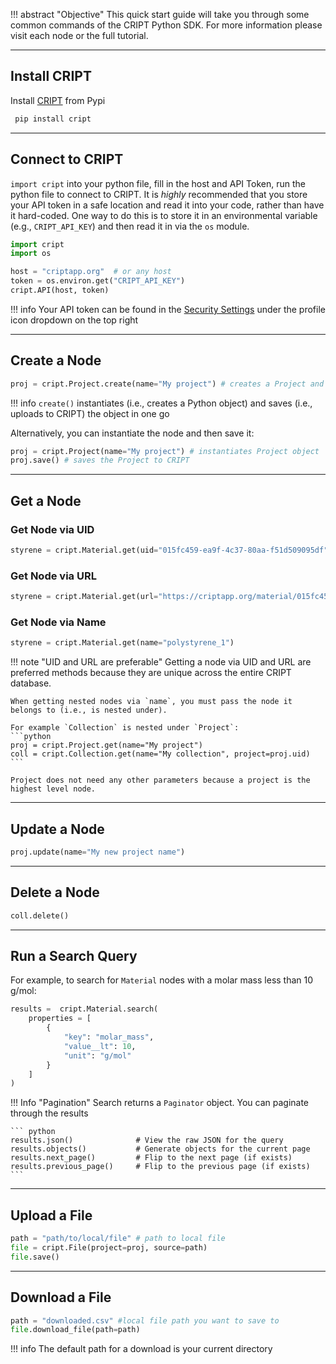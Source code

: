 !!! abstract "Objective"
    This quick start guide will take you through some common commands of the CRIPT Python SDK. For more information please visit each node or the full tutorial.

---

## Install CRIPT
Install <a href="https://pypi.org/project/cript/" target="_blank">CRIPT</a> from Pypi
   ```bash
    pip install cript
   ```
---

## Connect to CRIPT

`import cript` into your python file, fill in the host and API Token, run the python file to connect to CRIPT. It is *highly* recommended that you store your API token in a safe location and read it into your code, rather than have it hard-coded. One way to do this is to store
it in an environmental variable (e.g., `CRIPT_API_KEY`) and then read it in via the `os` module.

``` py
import cript
import os

host = "criptapp.org"  # or any host
token = os.environ.get("CRIPT_API_KEY")
cript.API(host, token)
```

!!! info
    Your API token can be found in the <a href="https://criptapp.org/security/" target="_blank">Security Settings</a> under the profile icon dropdown on the top right

---

## Create a Node

``` python
proj = cript.Project.create(name="My project") # creates a Project and saves it to CRIPT
```

!!! info
    `create()` instantiates (i.e., creates a Python object) and saves (i.e., uploads to CRIPT) the object in one go

Alternatively, you can instantiate the node and then save it:

``` python
proj = cript.Project(name="My project") # instantiates Project object
proj.save() # saves the Project to CRIPT 
```

---
## Get a Node

### Get Node via UID
```python
styrene = cript.Material.get(uid="015fc459-ea9f-4c37-80aa-f51d509095df")
```

### Get Node via URL
```python
styrene = cript.Material.get(url="https://criptapp.org/material/015fc459-ea9f-4c37-80aa-f51d509095df/")
```

### Get Node via Name
```python
styrene = cript.Material.get(name="polystyrene_1")
```

!!! note "UID and URL are preferable"
    Getting a node via UID and URL are preferred methods because they are unique across the entire CRIPT database. 

    When getting nested nodes via `name`, you must pass the node it belongs to (i.e., is nested under).

    For example `Collection` is nested under `Project`:
    ```python
    proj = cript.Project.get(name="My project")
    coll = cript.Collection.get(name="My collection", project=proj.uid)
    ```

    Project does not need any other parameters because a project is the highest level node.

---

## Update a Node

```python
proj.update(name="My new project name")
```

---

## Delete a Node

``` py
coll.delete()
```

---

## Run a Search Query

For example, to search for `Material` nodes with a molar mass less than 10 g/mol:

``` py
results =  cript.Material.search(
    properties = [
        {
            "key": "molar_mass",
            "value__lt": 10,
            "unit": "g/mol"
        }
    ]
)
```

!!! Info "Pagination"
    Search returns a `Paginator` object. You can paginate through the results

    ``` python
    results.json()              # View the raw JSON for the query
    results.objects()           # Generate objects for the current page
    results.next_page()         # Flip to the next page (if exists)
    results.previous_page()     # Flip to the previous page (if exists)
    ```

---

## Upload a File

``` python
path = "path/to/local/file" # path to local file
file = cript.File(project=proj, source=path) 
file.save()
```

---

## Download a File

``` python
path = "downloaded.csv" #local file path you want to save to
file.download_file(path=path)
```

!!! info 
    The default path for a download is your current directory
